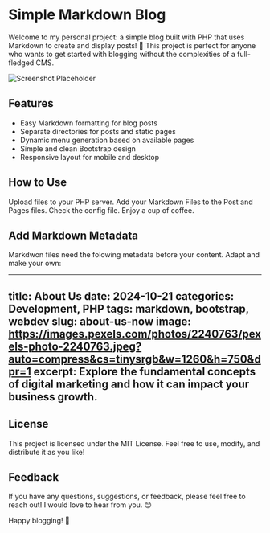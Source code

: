 # Simple Markdown Blog

Welcome to my personal project: a simple blog built with PHP that uses Markdown to create and display posts! 🎉 This project is perfect for anyone who wants to get started with blogging without the complexities of a full-fledged CMS.

![Screenshot Placeholder](screenshot.png) <!-- Replace with your screenshot -->

## Features

- Easy Markdown formatting for blog posts
- Separate directories for posts and static pages
- Dynamic menu generation based on available pages
- Simple and clean Bootstrap design
- Responsive layout for mobile and desktop

## How to Use

Upload files to your PHP server. Add your Markdown Files to the Post and Pages files. Check the config file. Enjoy a cup of coffee.

## Add Markdown Metadata

Markdwon files need the folowing metadata before your content. Adapt and make your own:

---
title: About Us
date: 2024-10-21
categories: Development, PHP
tags: markdown, bootstrap, webdev
slug: about-us-now
image: https://images.pexels.com/photos/2240763/pexels-photo-2240763.jpeg?auto=compress&cs=tinysrgb&w=1260&h=750&dpr=1
excerpt: Explore the fundamental concepts of digital marketing and how it can impact your business growth.
---


## License
This project is licensed under the MIT License. Feel free to use, modify, and distribute it as you like!

## Feedback
If you have any questions, suggestions, or feedback, please feel free to reach out! I would love to hear from you. 😊

Happy blogging! 🚀
